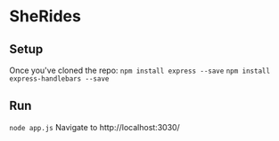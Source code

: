 # SheRides

## Setup
Once you've cloned the repo:
```npm install express --save```
```npm install express-handlebars --save```

## Run
```node app.js```
Navigate to http://localhost:3030/
